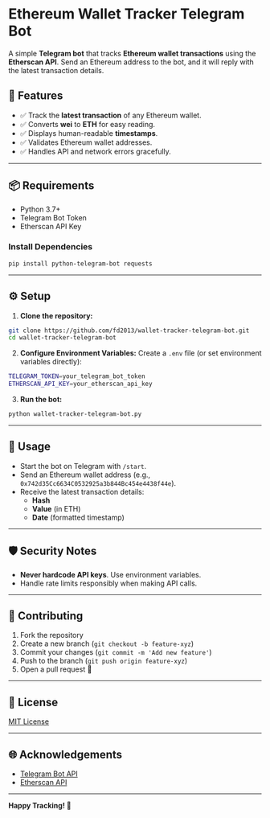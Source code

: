 # Ethereum Wallet Tracker Telegram Bot

A simple **Telegram bot** that tracks **Ethereum wallet transactions** using the **Etherscan API**. Send an Ethereum address to the bot, and it will reply with the latest transaction details.

## 🚀 Features
- ✅ Track the **latest transaction** of any Ethereum wallet.
- ✅ Converts **wei** to **ETH** for easy reading.
- ✅ Displays human-readable **timestamps**.
- ✅ Validates Ethereum wallet addresses.
- ✅ Handles API and network errors gracefully.

---

## 📦 Requirements
- Python 3.7+
- Telegram Bot Token
- Etherscan API Key

### Install Dependencies
```bash
pip install python-telegram-bot requests
```

---

## ⚙️ Setup

1. **Clone the repository:**
```bash
git clone https://github.com/fd2013/wallet-tracker-telegram-bot.git
cd wallet-tracker-telegram-bot
```

2. **Configure Environment Variables:**
Create a `.env` file (or set environment variables directly):
```bash
TELEGRAM_TOKEN=your_telegram_bot_token
ETHERSCAN_API_KEY=your_etherscan_api_key
```

3. **Run the bot:**
```bash
python wallet-tracker-telegram-bot.py
```

---

## 💬 Usage
- Start the bot on Telegram with `/start`.
- Send an Ethereum wallet address (e.g., `0x742d35Cc6634C0532925a3b844Bc454e4438f44e`).
- Receive the latest transaction details:
  - **Hash**
  - **Value** (in ETH)
  - **Date** (formatted timestamp)

---

## 🛡️ Security Notes
- **Never hardcode API keys**. Use environment variables.
- Handle rate limits responsibly when making API calls.

---

## 🧩 Contributing
1. Fork the repository
2. Create a new branch (`git checkout -b feature-xyz`)
3. Commit your changes (`git commit -m 'Add new feature'`)
4. Push to the branch (`git push origin feature-xyz`)
5. Open a pull request 🚀

---

## 📜 License
[MIT License](LICENSE)

---

## 🌐 Acknowledgements
- [Telegram Bot API](https://core.telegram.org/bots/api)
- [Etherscan API](https://docs.etherscan.io/)

---

**Happy Tracking! 🚀**

